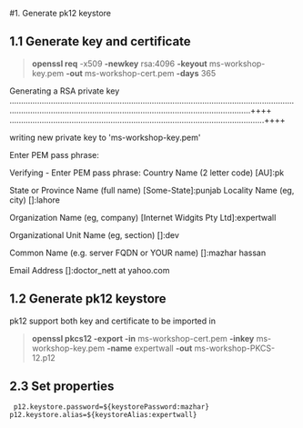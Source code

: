 #1. Generate pk12 keystore
## 1.1 Generate key and certificate
> **openssl req** -x509 **-newkey** rsa:4096 **-keyout** ms-workshop-key.pem **-out** ms-workshop-cert.pem **-days** 365

Generating a RSA private key
.....................................................................................................................................................................................................................................++++
...............................................................................................................++++

writing new private key to 'ms-workshop-key.pem'

Enter PEM pass phrase:

Verifying - Enter PEM pass phrase:
Country Name (2 letter code) [AU]:pk

State or Province Name (full name) [Some-State]:punjab
Locality Name (eg, city) []:lahore

Organization Name (eg, company) [Internet Widgits Pty Ltd]:expertwall

Organizational Unit Name (eg, section) []:dev

Common Name (e.g. server FQDN or YOUR name) []:mazhar hassan

Email Address []:doctor_nett at yahoo.com



## 1.2 Generate pk12 keystore
pk12 support both key and certificate to be imported in

>  **openssl pkcs12 -export -in** ms-workshop-cert.pem **-inkey** ms-workshop-key.pem **-name** expertwall **-out** ms-workshop-PKCS-12.p12

## 2.3 Set properties
`
p12.keystore.password=${keystorePassword:mazhar}
p12.keystore.alias=${keystoreAlias:expertwall}`